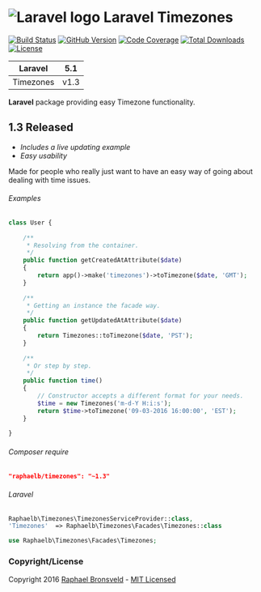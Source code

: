 ![Laravel logo](http://laravel.com/assets/img/laravel-logo.png)  Laravel Timezones
========================

[![Build Status](https://img.shields.io/badge/build-passing-brightgreen.svg)](https://packagist.org/packages/raphaelb/timezones)
[![GitHub Version](https://img.shields.io/github/release/raphaelbronsveld/timezones.svg?branch=master&style=flat-square)](https://packagist.org/packages/raphaelb/timezones)
[![Code Coverage](https://img.shields.io/badge/coverage-100%-green.svg?style=flat-square)](https://packagist.org/packages/raphaelb/timezones)
[![Total Downloads](https://img.shields.io/packagist/dt/raphaelb/timezones.svg?style=flat-square)](https://packagist.org/packages/raphaelb/timezones)
[![License](http://img.shields.io/badge/license-MIT-ff69b4.svg?style=flat-square)](http://RaphaelBronsveld.mit-license.org)


| **Laravel** | 5.1 |
|:-----------:|:----:|
| Timezones | v1.3 |
  
**Laravel** package providing easy Timezone functionality.

## 1.3 Released
- *Includes a live updating example*
- *Easy usability*

Made for people who really just want to have an easy way of going about dealing with time issues. 

###### Examples

```php
class User {
    
    /**
     * Resolving from the container.
     */
    public function getCreatedAtAttribute($date)
    {
        return app()->make('timezones')->toTimezone($date, 'GMT');
    }
    
    /**
     * Getting an instance the facade way.
     */
    public function getUpdatedAtAttribute($date)
    {
        return Timezones::toTimezone($date, 'PST');
    }
    
    /**
     * Or step by step.
     */
    public function time()
    {
        // Constructor accepts a different format for your needs.
        $time = new Timezones('m-d-Y H:i:s');
        return $time->toTimezone('09-03-2016 16:00:00', 'EST');
    }
        
}
```

    
###### Composer require
```JSON
"raphaelb/timezones": "~1.3"
```

###### Laravel
```php
Raphaelb\Timezones\TimezonesServiceProvider::class,
'Timezones'  => Raphaelb\Timezones\Facades\Timezones::class

use Raphaelb\Timezones\Facades\Timezones;
```

### Copyright/License
Copyright 2016 [Raphael Bronsveld](https://github.com/RaphaelBronsveld) - [MIT Licensed](http://RaphaelBronsveld.mit-license.org) 
